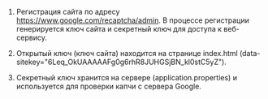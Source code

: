 1. Регистрация сайта по адресу https://www.google.com/recaptcha/admin.
В процессе регистрации генерируется ключ сайта и секретный ключ для доступа к веб-сервису.

2. Открытый ключ (ключ сайта) находится на странице index.html (data-sitekey="6Leq_OkUAAAAAFg0g6rhR8JUHGSjBN_kl0stC5yZ").
3. Секретный ключ хранится на сервере (application.properties) и используется для проверки капчи с сервера Google.
